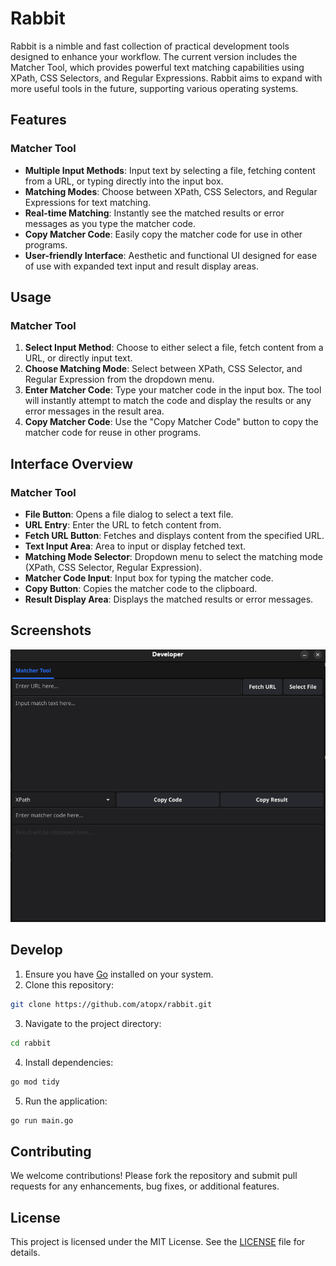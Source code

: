 # Rabbit

Rabbit is a nimble and fast collection of practical development tools designed to enhance your workflow. The current version includes the Matcher Tool, which provides powerful text matching capabilities using XPath, CSS Selectors, and Regular Expressions. Rabbit aims to expand with more useful tools in the future, supporting various operating systems.

## Features

### Matcher Tool
- **Multiple Input Methods**: Input text by selecting a file, fetching content from a URL, or typing directly into the input box.
- **Matching Modes**: Choose between XPath, CSS Selectors, and Regular Expressions for text matching.
- **Real-time Matching**: Instantly see the matched results or error messages as you type the matcher code.
- **Copy Matcher Code**: Easily copy the matcher code for use in other programs.
- **User-friendly Interface**: Aesthetic and functional UI designed for ease of use with expanded text input and result display areas.


## Usage


### Matcher Tool

1. **Select Input Method**: Choose to either select a file, fetch content from a URL, or directly input text.
2. **Choose Matching Mode**: Select between XPath, CSS Selector, and Regular Expression from the dropdown menu.
3. **Enter Matcher Code**: Type your matcher code in the input box. The tool will instantly attempt to match the code and display the results or any error messages in the result area.
4. **Copy Matcher Code**: Use the "Copy Matcher Code" button to copy the matcher code for reuse in other programs.


## Interface Overview

### Matcher Tool

- **File Button**: Opens a file dialog to select a text file.
- **URL Entry**: Enter the URL to fetch content from.
- **Fetch URL Button**: Fetches and displays content from the specified URL.
- **Text Input Area**: Area to input or display fetched text.
- **Matching Mode Selector**: Dropdown menu to select the matching mode (XPath, CSS Selector, Regular Expression).
- **Matcher Code Input**: Input box for typing the matcher code.
- **Copy Button**: Copies the matcher code to the clipboard.
- **Result Display Area**: Displays the matched results or error messages.

## Screenshots

![Rabbit Interface](image.png)


## Develop

1. Ensure you have [Go](https://golang.org/doc/install) installed on your system.
2. Clone this repository:

```sh
git clone https://github.com/atopx/rabbit.git
```

3. Navigate to the project directory:

```sh
cd rabbit
```

4. Install dependencies:

```sh
go mod tidy
```

5. Run the application:

```sh
go run main.go
```

## Contributing

We welcome contributions! Please fork the repository and submit pull requests for any enhancements, bug fixes, or additional features.

## License

This project is licensed under the MIT License. See the [LICENSE](LICENSE) file for details.
